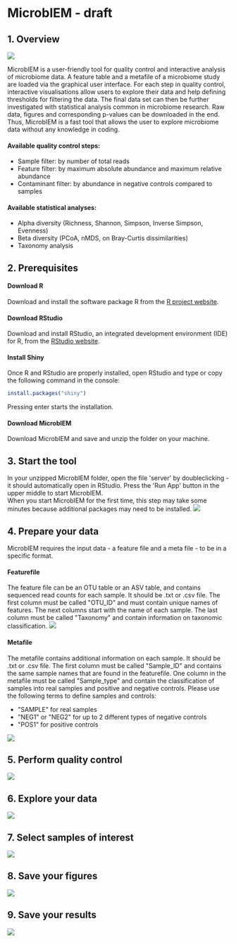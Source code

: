 # MicrobIEM - draft

## 1. Overview

<img src="MicrobIEM/man/01_Interface.png"/> 

MicrobIEM is a user-friendly tool for quality control and interactive analysis of microbiome data. A feature table and a metafile of a microbiome study are loaded via the graphical user interface. For each step in quality control, interactive visualisations allow users to explore their data and help defining thresholds for filtering the data. The final data set can then be further investigated with statistical analysis common in microbiome research. Raw data, figures and corresponding p-values can be downloaded in the end. Thus, MicrobIEM is a fast tool that allows the user to explore microbiome data without any knowledge in coding.

#### Available quality control steps:

- Sample filter: by number of total reads
- Feature filter: by maximum absolute abundance and maximum relative abundance
- Contaminant filter: by abundance in negative controls compared to samples

#### Available statistical analyses:
- Alpha diversity (Richness, Shannon, Simpson, Inverse Simpson, Evenness)
- Beta diversity (PCoA, nMDS, on Bray-Curtis dissimilarities)
- Taxonomy analysis

## 2. Prerequisites
#### Download R
Download and install the software package R from the [R project website](https://cran.r-project.org/bin/windows/base/).

#### Download RStudio
Download and install RStudio, an integrated development environment (IDE) for R, from the [RStudio website](https://rstudio.com/products/rstudio/download/).

#### Install Shiny
Once R and RStudio are properly installed, open RStudio and type or copy the following command in the console:
``` r
install.packages("shiny")
```
Pressing enter starts the installation.

#### Download MicrobIEM
Download MicrobIEM and save and unzip the folder on your machine. 

## 3. Start the tool
In your unzipped MicrobIEM folder, open the file 'server' by doubleclicking - it should automatically open in RStudio. Press the 'Run App' button in the upper middle to start MicrobIEM.  
When you start MicrobIEM for the first time, this step may take some minutes because additional packages may need to be installed.
<img src="MicrobIEM/man/09_Start-MicrobIEM.png"/> 

## 4. Prepare your data
MicrobIEM requires the input data - a feature file and a meta file - to be in a specific format.

#### Featurefile
The feature file can be an OTU table or an ASV table, and contains sequenced read counts for each sample. It should be .txt or .csv file. The first column must be called "OTU_ID" and must contain unique names of features. The next columns start with the name of each sample. The last column must be called "Taxonomy" and contain information on taxonomic classification.
<img src="MicrobIEM/man/02_Featurefile.png"/> 

#### Metafile
The metafile contains additional information on each sample. It should be .txt or .csv file. The first column must be called "Sample_ID" and contains the same sample names that are found in the featurefile. One column in the metafile must be called "Sample_type" and contain the classification of samples into real samples and positive and negative controls. Please use the following terms to define samples and controls:

- "SAMPLE" for real samples
- "NEG1" or "NEG2" for up to 2 different types of negative controls
- "POS1" for positive controls

<img src="MicrobIEM/man/03_Metafile.png"/> 

## 5. Perform quality control 
<img src="MicrobIEM/man/04_Contaminant-removal.png"/> 

## 6. Explore your data
<img src="MicrobIEM/man/05_Beta-diversity.png"/> 

## 7. Select samples of interest
<img src="MicrobIEM/man/06_Sample-selection.png"/> 

## 8. Save your figures
<img src="MicrobIEM/man/07_Save-figures.png"/> 

## 9. Save your results
<img src="MicrobIEM/man/08_Save-results.png"/> 
